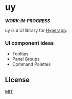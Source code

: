 # uy

_**WORK-IN-PROGRESS**_

uy is a UI library for [Hyperapp](https://github.com/jorgebucaran/hyperapp).

### UI component ideas

- Tooltips
- Panel Groups
- Command Palettes

## License

[MIT](LICENSE.md)
